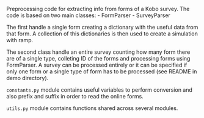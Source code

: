 Preprocessing code for extracting info from forms of a Kobo survey.
The code is based on two main classes:
    - FormParser
    - SurveyParser

The first handle a single form creating a dictionary with the useful data from that form. A collection of this dictionaries is then used to create a simulation with ramp.

The second class handle an entire survey counting how many form there are of a single type, colleting ID of the forms and processing forms using FormParser. A survey can be processed entirely or it can be specified if only one form or a single type of form has to be processed (see README in demo directory).

`constants.py` module contains useful variables to perform conversion and also prefix and suffix in order to read the online forms.

`utils.py` module contains functions shared across several modules.
